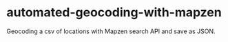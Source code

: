 # automated-geocoding-with-mapzen
Geocoding a csv of locations with Mapzen search API and save as JSON.
